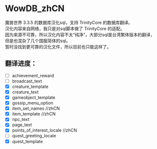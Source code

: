# WowDB_zhCN
魔兽世界 3.3.5 的数据库汉化sql，支持 TrinityCore 的数据库翻译。  
汉化内容来自网络，我只是对sql脚本做了 TrinityCore 的适配。  
因为来源不可靠，所以汉化内容不太“纯净”，大部分sql是台湾繁体版本的翻译，但是也混杂了几个国服简体的sql。  
暂时没找到更可靠的汉化文件，所以目前也只能这样了。  

## 翻译进度：
 - [ ] achievement_reward
 - [ ] broadcast_text
 - [x] creature_template
 - [x] creature_text
 - [x] gameobject_template
 - [x] gossip_menu_option
 - [x] item_set_names //zhCN
 - [x] item_template //zhCN
 - [x] npc_text
 - [x] page_text
 - [x] points_of_interest_locale //zhCN
 - [ ] quest_greeting_locale
 - [x] quest_template
